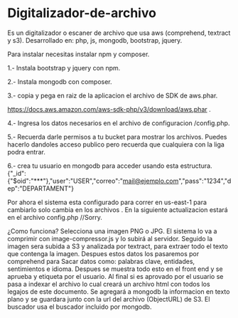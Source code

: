 # Digitalizador-de-archivo
Es un digitalizador o escaner de archivo que usa aws (comprehend, textract y s3). Desarrollado en: php, js, mongodb, bootstrap, jquery.

Para instalar necesitas instalar npm y composer.

1.- Instala bootstrap y jquery con npm.

2.- Instala mongodb con composer.

3.- copia y pega en raiz de la aplicacion el archivo de SDK de aws.phar.

https://docs.aws.amazon.com/aws-sdk-php/v3/download/aws.phar .

4.- Ingresa los datos necesarios en el archivo de configuracion /config.php.

5.- Recuerda darle permisos a tu bucket para mostrar los archivos. Puedes hacerlo dandoles acceso publico pero recuerda que cualquiera con la liga podra entrar.

6.- crea tu usuario en mongodb para acceder usando esta estructura.
{"_id":{"$oid":"***"},"user":"USER","correo":"mail@ejemplo.com","pass":"1234","dep":"DEPARTAMENT"}

Por ahora el sistema esta configurado para correr en us-east-1 para cambiarlo solo cambia en los archivos . En la siguiente actualizacion estará en el archivo config.php 
//Sorry.

¿Como funciona?
Selecciona una imagen PNG o JPG.
El sistema lo va a comprimir con image-compressor.js y lo subirá al servidor.
Seguido la imagen sera subida a S3 y analizada por textract, para extraer todo el texto que contenga la imagen.
Despues estos datos los pasaremos por comprehend para Sacar datos como: palabras clave, entidades, sentimientos e idioma.
Despues se muestra todo esto en el front end y se aprueba y etiqueta por el usuario.
Al final si es aprovado por el usuario se pasa a indexar el archivo lo cual creará un archivo html con todos los legajos de este documento. Se agregará a mongodb la informacion en texto plano y se guardara junto con la url del archivo (ObjectURL) de S3.
El buscador usa el buscador incluido por mongodb.
